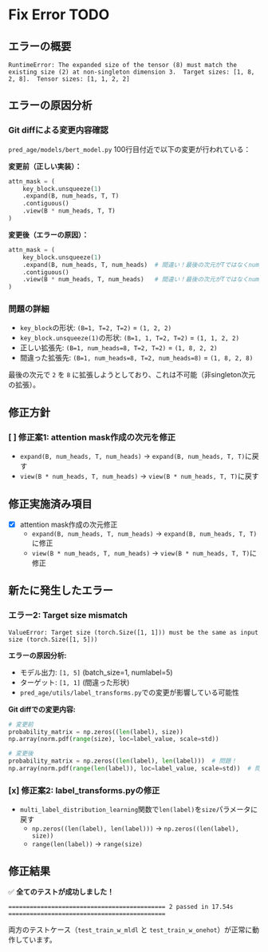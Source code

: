 # Fix Error TODO

## エラーの概要
```
RuntimeError: The expanded size of the tensor (8) must match the existing size (2) at non-singleton dimension 3.  Target sizes: [1, 8, 2, 8].  Tensor sizes: [1, 1, 2, 2]
```

## エラーの原因分析

### Git diffによる変更内容確認
`pred_age/models/bert_model.py` 100行目付近で以下の変更が行われている：

**変更前（正しい実装）：**
```python
attn_mask = (
    key_block.unsqueeze(1)
    .expand(B, num_heads, T, T)
    .contiguous()
    .view(B * num_heads, T, T)
)
```

**変更後（エラーの原因）：**
```python
attn_mask = (
    key_block.unsqueeze(1)
    .expand(B, num_heads, T, num_heads)  # 間違い！最後の次元がTではなくnum_heads
    .contiguous()
    .view(B * num_heads, T, num_heads)   # 間違い！最後の次元がTではなくnum_heads
)
```

### 問題の詳細
- `key_block`の形状: `(B=1, T=2, T=2)` = `(1, 2, 2)`
- `key_block.unsqueeze(1)`の形状: `(B=1, 1, T=2, T=2)` = `(1, 1, 2, 2)`
- 正しい拡張先: `(B=1, num_heads=8, T=2, T=2)` = `(1, 8, 2, 2)`
- 間違った拡張先: `(B=1, num_heads=8, T=2, num_heads=8)` = `(1, 8, 2, 8)`

最後の次元で `2` を `8` に拡張しようとしており、これは不可能（非singleton次元の拡張）。

## 修正方針

### [ ] 修正案1: attention mask作成の次元を修正
- `expand(B, num_heads, T, num_heads)` → `expand(B, num_heads, T, T)`に戻す
- `view(B * num_heads, T, num_heads)` → `view(B * num_heads, T, T)`に戻す

## 修正実施済み項目
- [x] attention mask作成の次元修正
  - `expand(B, num_heads, T, num_heads)` → `expand(B, num_heads, T, T)`に修正
  - `view(B * num_heads, T, num_heads)` → `view(B * num_heads, T, T)`に修正

## 新たに発生したエラー

### エラー2: Target size mismatch
```
ValueError: Target size (torch.Size([1, 1])) must be the same as input size (torch.Size([1, 5]))
```

**エラーの原因分析:**
- モデル出力: `[1, 5]` (batch_size=1, numlabel=5)
- ターゲット: `[1, 1]` (間違った形状)
- `pred_age/utils/label_transforms.py`での変更が影響している可能性

**Git diffでの変更内容:**
```python
# 変更前
probability_matrix = np.zeros((len(label), size))
np.array(norm.pdf(range(size), loc=label_value, scale=std))

# 変更後
probability_matrix = np.zeros((len(label), len(label)))  # 問題！
np.array(norm.pdf(range(len(label)), loc=label_value, scale=std))  # 問題！
```

### [x] 修正案2: label_transforms.pyの修正
- `multi_label_distribution_learning`関数で`len(label)`を`size`パラメータに戻す
  - `np.zeros((len(label), len(label)))` → `np.zeros((len(label), size))`
  - `range(len(label))` → `range(size)`

## 修正結果
✅ **全てのテストが成功しました！**

```
============================================ 2 passed in 17.54s ============================================
```

両方のテストケース（`test_train_w_mldl` と `test_train_w_onehot`）が正常に動作しています。
